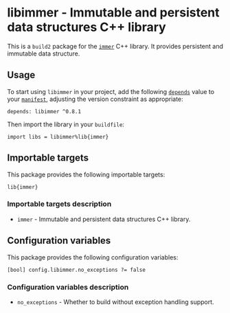 # libimmer - Immutable and persistent data structures C++ library

This is a `build2` package for the [`immer`](https://github.com/arximboldi/immer)
C++ library. It provides persistent and immutable data structure.


## Usage

To start using `libimmer` in your project, add the following [`depends`](https://build2.org/bpkg/doc/build2-package-manager-manual.xhtml#manifest-package-depends) value to your [`manifest`](https://build2.org/bpkg/doc/build2-package-manager-manual.xhtml#manifests), adjusting the version constraint as appropriate:


```
depends: libimmer ^0.8.1
```

Then import the library in your `buildfile`:

```
import libs = libimmer%lib{immer}
```


## Importable targets

This package provides the following importable targets:

```
lib{immer}
```

### Importable targets description

* `immer` - Immutable and persistent data structures C++ library.

## Configuration variables

This package provides the following configuration variables:

```
[bool] config.libimmer.no_exceptions ?= false
```

### Configuration variables description

* `no_exceptions` - Whether to build without exception handling support.
